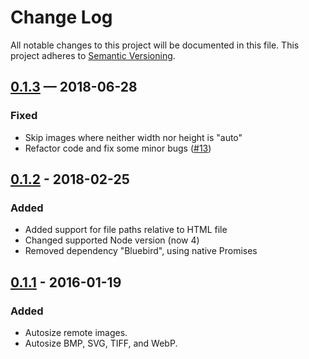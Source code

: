 # Change Log
All notable changes to this project will be documented in this file.
This project adheres to [Semantic Versioning](http://semver.org/).

## [0.1.3] — 2018-06-28
### Fixed
- Skip images where neither width nor height is "auto"
- Refactor code and fix some minor bugs ([#13])

## [0.1.2] - 2018-02-25
### Added
- Added support for file paths relative to HTML file
- Changed supported Node version (now 4)
- Removed dependency "Bluebird", using native Promises

## [0.1.1] - 2016-01-19
### Added
- Autosize remote images.
- Autosize BMP, SVG, TIFF, and WebP.


[Unreleased]: https://github.com/posthtml/posthtml-img-autosize/compare/0.1.3...HEAD
[0.1.3]: https://github.com/posthtml/posthtml-img-autosize/compare/0.1.2...0.1.3
[0.1.2]: https://github.com/posthtml/posthtml-img-autosize/compare/0.1.1...0.1.2
[0.1.1]: https://github.com/posthtml/posthtml-img-autosize/compare/0.1.0...0.1.1

[#13]: https://github.com/posthtml/posthtml-img-autosize/pull/13
